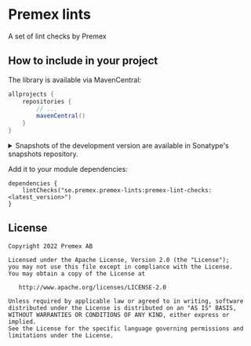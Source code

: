 # Premex lints

A set of lint checks by Premex

## How to include in your project

The library is available via MavenCentral:

```groovy
allprojects {
    repositories {
        // ...
        mavenCentral()
    }
}
```

<details>
<summary>Snapshots of the development version are available in Sonatype's snapshots repository.</summary>
<p>

```groovy
repositories {
    // ...
    maven {
        url = uri("https://s01.oss.sonatype.org/content/repositories/snapshots/")
    }
}
```
```groovy
dependencies {
    lintChecks("se.premex.premex-lints:premex-lint-checks:1.0.0-SNAPSHOT")
}
```

</p>
</details>

Add it to your module dependencies:

```
dependencies {
    lintChecks("se.premex.premex-lints:premex-lint-checks:<latest_version>")
}
```

License
--------

    Copyright 2022 Premex AB

    Licensed under the Apache License, Version 2.0 (the "License");
    you may not use this file except in compliance with the License.
    You may obtain a copy of the License at

       http://www.apache.org/licenses/LICENSE-2.0

    Unless required by applicable law or agreed to in writing, software
    distributed under the License is distributed on an "AS IS" BASIS,
    WITHOUT WARRANTIES OR CONDITIONS OF ANY KIND, either express or implied.
    See the License for the specific language governing permissions and
    limitations under the License.